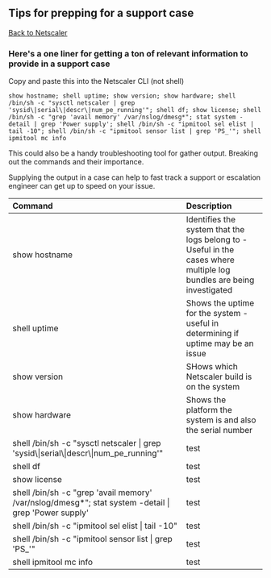 ## Tips for prepping for a support case
[Back to Netscaler](netscaler.md)

### Here's a one liner for getting a ton of relevant information to provide in a support case
Copy and paste this into the Netscaler CLI (not shell)
	
	show hostname; shell uptime; show version; show hardware; shell /bin/sh -c "sysctl netscaler | grep 'sysid\|serial\|descr\|num_pe_running'"; shell df; show license; shell /bin/sh -c "grep 'avail memory' /var/nslog/dmesg*"; stat system -detail | grep 'Power supply'; shell /bin/sh -c "ipmitool sel elist | tail -10"; shell /bin/sh -c "ipmitool sensor list | grep 'PS_'"; shell ipmitool mc info

This could also be a handy troubleshooting tool for gather output.  Breaking out the commands and their importance.

Supplying the output in a case can help to fast track a support or escalation engineer can get up to speed on your issue.

| Command						| Description 								|
| :---           				| :----   									|
| show hostname  				| Identifies the system that the logs belong to - Useful in the cases where multiple log bundles are being investigated | 
| 	shell uptime 				| Shows the uptime for the system - useful in determining if uptime may be an issue |
| 	show version 				| SHows which Netscaler build is on the system |
| 	show hardware 				| Shows the platform the system is and also the serial number			|
| 	shell /bin/sh -c "sysctl netscaler &#124; grep 'sysid&#92;&#124;serial&#92;&#124;descr&#92;&#124;num_pe_running'" |	test		|
|	shell df 					|	test		|
|	show license 				|	test		|
|	shell /bin/sh -c "grep 'avail memory' /var/nslog/dmesg*"; stat system -detail &#124; grep 'Power supply' |	test		|
|	shell /bin/sh -c "ipmitool sel elist &#124; tail -10" |	test		|
|	shell /bin/sh -c "ipmitool sensor list &#124; grep 'PS_'" |	test		|
|	shell ipmitool mc info 		|	test		|
	